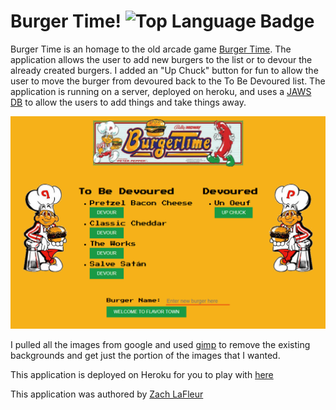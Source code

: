 # Burger Time! ![Top Language Badge](https://img.shields.io/github/languages/top/MrCartree/burger-time)

Burger Time is an homage to the old arcade game [Burger Time](https://en.wikipedia.org/wiki/BurgerTime). The application allows the user to add new burgers to the list or to devour the already created burgers. I added an "Up Chuck" button for fun to allow the user to move the burger from devoured back to the To Be Devoured list. The application is running on a server, deployed on heroku, and uses a [JAWS DB](https://devcenter.heroku.com/articles/jawsdb) to allow the users to add things and take things away.

![Burger Time](./public/assets/img/BurgerTimeSite.PNG)

I pulled all the images from google and used [gimp](https://www.gimp.org/) to remove the existing backgrounds and get just the portion of the images that I wanted.

This application is deployed on Heroku for you to play with [here](https://fierce-lowlands-86623.herokuapp.com/)

This application was authored by [Zach LaFleur](https://github.com/MrCartree)
